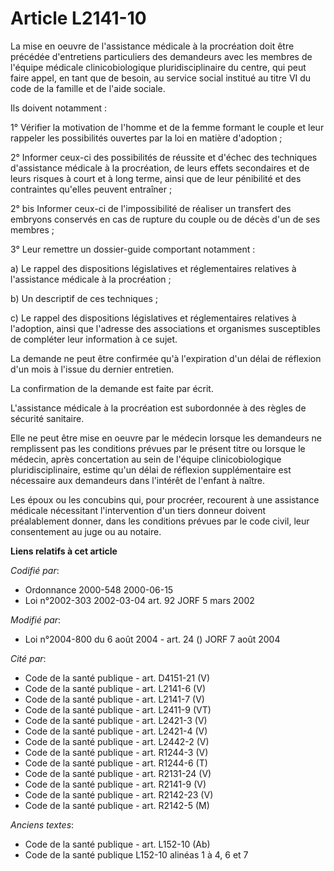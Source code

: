 # Article L2141-10

La mise en oeuvre de l'assistance médicale à la procréation doit être précédée d'entretiens particuliers des demandeurs avec
les membres de l'équipe médicale clinicobiologique pluridisciplinaire du centre, qui peut faire appel, en tant que de besoin,
au service social institué au titre VI du code de la famille et de l'aide sociale.

Ils doivent notamment :

1° Vérifier la motivation de l'homme et de la femme formant le couple et leur rappeler les possibilités ouvertes par la loi
en matière d'adoption ;

2° Informer ceux-ci des possibilités de réussite et d'échec des techniques d'assistance médicale à la procréation, de leurs
effets secondaires et de leurs risques à court et à long terme, ainsi que de leur pénibilité et des contraintes qu'elles
peuvent entraîner ;

2° bis Informer ceux-ci de l'impossibilité de réaliser un transfert des embryons conservés en cas de rupture du couple ou de
décès d'un de ses membres ;

3° Leur remettre un dossier-guide comportant notamment :

a) Le rappel des dispositions législatives et réglementaires relatives à l'assistance médicale à la procréation ;

b) Un descriptif de ces techniques ;

c) Le rappel des dispositions législatives et réglementaires relatives à l'adoption, ainsi que l'adresse des associations et
organismes susceptibles de compléter leur information à ce sujet.

La demande ne peut être confirmée qu'à l'expiration d'un délai de réflexion d'un mois à l'issue du dernier entretien.

La confirmation de la demande est faite par écrit.

L'assistance médicale à la procréation est subordonnée à des règles de sécurité sanitaire.

Elle ne peut être mise en oeuvre par le médecin lorsque les demandeurs ne remplissent pas les conditions prévues par le
présent titre ou lorsque le médecin, après concertation au sein de l'équipe clinicobiologique pluridisciplinaire, estime
qu'un délai de réflexion supplémentaire est nécessaire aux demandeurs dans l'intérêt de l'enfant à naître.

Les époux ou les concubins qui, pour procréer, recourent à une assistance médicale nécessitant l'intervention d'un tiers
donneur doivent préalablement donner, dans les conditions prévues par le code civil, leur consentement au juge ou au notaire.

**Liens relatifs à cet article**

_Codifié par_:

  - Ordonnance 2000-548 2000-06-15
  - Loi n°2002-303 2002-03-04 art. 92 JORF 5 mars 2002

_Modifié par_:

  - Loi n°2004-800 du 6 août 2004 - art. 24 () JORF 7 août 2004

_Cité par_:

  - Code de la santé publique - art. D4151-21 (V)
  - Code de la santé publique - art. L2141-6 (V)
  - Code de la santé publique - art. L2141-7 (V)
  - Code de la santé publique - art. L2411-9 (VT)
  - Code de la santé publique - art. L2421-3 (V)
  - Code de la santé publique - art. L2421-4 (V)
  - Code de la santé publique - art. L2442-2 (V)
  - Code de la santé publique - art. R1244-3 (V)
  - Code de la santé publique - art. R1244-6 (T)
  - Code de la santé publique - art. R2131-24 (V)
  - Code de la santé publique - art. R2141-9 (V)
  - Code de la santé publique - art. R2142-23 (V)
  - Code de la santé publique - art. R2142-5 (M)

_Anciens textes_:

  - Code de la santé publique - art. L152-10 (Ab)
  - Code de la santé publique L152-10 alinéas 1 à 4, 6 et 7
